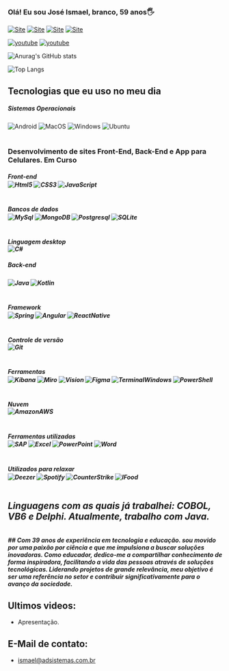 ### Olá! Eu sou José Ismael, branco, 59 anos🖐️

[![Site](https://img.shields.io/badge/Maintained%3F-yes-green.svg)](https://dilmabittencourt.com.br/)
[![Site](https://img.shields.io/badge/Maintained%3F-yes-green.svg)](http://alemdasorte.com.br/)
[![Site](https://img.shields.io/badge/Maintained%3F-yes-green.svg)](https://adsistemas.com.br/)
[![Site](https://img.shields.io/badge/Maintained%3F-yes-green.svg)](https://santarosa-site.web.app/)

[![youtube](https://img.shields.io/badge/YouTube-FF0000?style=for-the-badge&logo=youtube&logoColor=white)](https://www.youtube.com/channel/UCPvTOdjDJlBHqMebPZS5aCg)
[![youtube](https://img.shields.io/badge/YouTube-FF0000?style=for-the-badge&logo=youtube&logoColor=white)](https://studio.youtube.com/channel/UC3bVkwXluBO69Oz0EIRzyvA)

![Anurag's GitHub stats](https://github-readme-stats.vercel.app/api?username=adsjinf&show_icons=true&title_color=008000&theme=dracula)

![Top Langs](https://github-readme-stats.vercel.app/api/top-langs/?username=adsjinf&layout=compact&title_color=008000&theme=dracula)

## Tecnologias que eu uso no meu dia

<h5>Sistemas Operacionais</h5>
<div style="sisplay: inline_block">
    <img align="center" alt="Android" src="https://img.shields.io/badge/Android-3DDC84?style=for-the-badge&logo=android&logoColor=white" />
    <img align="center" alt="MacOS" src="https://img.shields.io/badge/mac%20os-000000?style=for-the-badge&logo=apple&logoColor=white" />
    <img align="center" alt="Windows" src="https://img.shields.io/badge/Windows-0078D6?style=for-the-badge&logo=windows&logoColor=white" />
    <img align="center" alt="Ubuntu" src="https://img.shields.io/badge/Ubuntu-E95420?style=for-the-badge&logo=ubuntu&logoColor=white" />
</div><br/>
<h3>Desenvolvimento de sites Front-End, Back-End  e App para Celulares. Em Curso</h3>
<h5>Front-end
<div style="sisplay: inline_block">
    <img align="center" alt="Html5" src="https://img.shields.io/badge/HTML5-E34F26?style=for-the-badge&logo=html5&logoColor=white" />
    <img align="center" alt="CSS3" src="https://img.shields.io/badge/Css3-1572B6?style=for-the-badge&logo=css3&logoColor=white" />
    <img align="center" alt="JavaScript" src="https://img.shields.io/badge/JavaScript-F7DF1E?style=for-the-badge&logo=javascript&logoColor=black" />
</div></br>
<h5>Bancos de dados
<div>
    <img align="center" alt="MySql" src="https://img.shields.io/badge/MySQL-005C84?style=for-the-badge&logo=mysql&logoColor=white" />
    <img align="center" alt="MongoDB" src="https://img.shields.io/badge/MongoDB-4EA94B?style=for-the-badge&logo=mongodb&logoColor=white" />
    <img align="center" alt="Postgresql" src="https://img.shields.io/badge/PostgreSQL-316192?style=for-the-badge&logo=postgresql&logoColor=white" />
    <img align="center" alt="SQLite" src="https://img.shields.io/badge/SQLite-07405E?style=for-the-badge&logo=sqlite&logoColor=white" /></br>
</div></br>
<h5>Linguagem desktop
<div>
    <img align="center" alt="C#" src="https://img.shields.io/badge/C%23-239120?style=for-the-badge&logo=c-sharp&logoColor=white" /></br>
    <h5>Back-end</h5>
    <img align="center" alt="Java" src="https://img.shields.io/badge/Java-ED8B00?style=for-the-badge&logo=openjdk&logoColor=white" />
    <img align="center" alt="Kotlin" src="https://img.shields.io/badge/Kotlin-0095D5?&style=for-the-badge&logo=kotlin&logoColor=white" /></br>
</div></br>
<h5>Framework
<div>
    <img align="center" alt="Spring" src="https://img.shields.io/badge/Spring-6DB33F?style=for-the-badge&logo=spring&logoColor=white" />
    <img align="center" alt="Angular" src="https://img.shields.io/badge/Angular-DD0031?style=for-the-badge&logo=angular&logoColor=white" />
    <img align="center" alt="ReactNative" src="https://img.shields.io/badge/React_Native-20232A?style=for-the-badge&logo=react&logoColor=61DAFB" /></br>
</div></br>
<h5>Controle de versão
<div>
    <img align="center" alt="Git" src="https://img.shields.io/badge/GIT-E44C30?style=for-the-badge&logo=git&logoColor=white" /></br>
</div></br>
<h5>Ferramentas
<div>
    <img align="center" alt="Kibana" src="https://img.shields.io/badge/Kibana-005571?style=for-the-badge&logo=Kibana&logoColor=white" />
    <img align="center" alt="Miro" src="https://img.shields.io/badge/Miro-050038?style=for-the-badge&logo=Miro&logoColor=white" />
    <img align="center" alt="Vision" src="https://img.shields.io/badge/Microsoft_Visio-3955A3?style=for-the-badgee&logo=microsoft-visio&logoColor=white" />
    <img align="center" alt="Figma" src="https://img.shields.io/badge/Figma-F24E1E?style=for-the-badge&logo=figma&logoColor=white" />
    <img align="center" alt="TerminalWindows" src="https://img.shields.io/badge/windows%20terminal-4D4D4D?style=for-the-badge&logo=windows%20terminal&logoColor=white" />
    <img align="center" alt="PowerShell" src="https://img.shields.io/badge/Powershell-2CA5E0?style=for-the-badge&logo=powershell&logoColor=white" /></br>
</div><br/>
<h5>Nuvem
<div style="sisplay: inline_block">
    <img align="center" alt="AmazonAWS" src="https://img.shields.io/badge/Amazon_AWS-FF9900?style=for-the-badge&logo=amazonaws&logoColor=white" /></br>
</div><br/>
<h5>Ferramentas utilizadas
<div style="sisplay: inline_block">
    <img align="center" alt="SAP" src="https://img.shields.io/badge/SAP-0FAAFF?style=for-the-badge&logo=sap&logoColor=white" />
    <img align="center" alt="Excel" src="https://img.shields.io/badge/Microsoft_Excel-217346?style=for-the-badge&logo=microsoft-excel&logoColor=white" />
    <img align="center" alt="PowerPoint" src="https://img.shields.io/badge/Microsoft_PowerPoint-B7472A?style=for-the-badge&logo=microsoft-powerpoint&logoColor=white" />
    <img align="center" alt="Word" src="https://img.shields.io/badge/Microsoft_Word-2B579A?style=for-the-badge&logo=microsoft-word&logoColor=white" /></br>
</div><br/>
<h5>Utilizados para relaxar
<div style="sisplay: inline_block">
    <img align="center" alt="Deezer" src="https://img.shields.io/badge/Deezer-FEAA2D?style=for-the-badge&logo=deezer&logoColor=white" />
    <img align="center" alt="Spotify" src="https://img.shields.io/badge/Spotify-1ED760?&style=for-the-badge&logo=spotify&logoColor=white" />
    <img align="center" alt="CounterStrike" src="https://img.shields.io/badge/Counter_Strike-000000?style=for-the-badge&logo=counter-strike&logoColor=white" />
    <img align="center" alt="IFood" src="https://img.shields.io/badge/iFood-EA1D2C?style=for-the-badge&logo=ifood&logoColor=white" /></br>
</div><br/>
<div>
    <H2>
    Linguagens com as quais já trabalhei: COBOL, VB6 e Delphi. Atualmente, trabalho com Java.
    </H2>
</div><br/>
## Com 39 anos de experiência em tecnologia e educação. sou movido por uma paixão por ciência e que me impulsiona a buscar soluções inovadoras. Como educador, dedico-me a compartilhar conhecimento de forma inspiradora, facilitando a vida das pessoas através de soluções tecnológicas. Liderando projetos de grande relevância, meu objetivo é ser uma referência no setor e contribuir significativamente para o avanço da sociedade.

## Ultimos videos:
- Apresentação.

## E-Mail de contato:
- ismael@adsistemas.com.br


